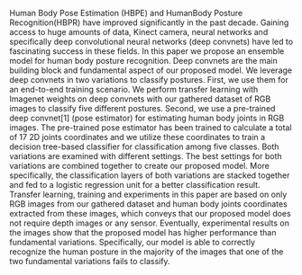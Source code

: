 Human Body Pose Estimation (HBPE) and HumanBody Posture Recognition(HBPR) have improved significantly in the past decade. Gaining access to huge amounts of data, Kinect camera, neural networks and specifically deep convolutional neural networks (deep convnets) have led to fascinating success in these fields. In this paper we propose an ensemble model for human body posture recognition. Deep convnets are the main building block and fundamental aspect of our proposed model. We leverage deep convnets in two variations to classify postures. First, we use them for an end-to-end training scenario. We perform transfer learning with Imagenet weights on deep convnets with our gathered dataset of RGB images to classify five different postures. Second, we use a pre-trained deep convnet[1] (pose estimator) for estimating human body joints in RGB images. The pre-trained pose estimator has been trained to calculate a total of 17 2D joints coordinates and we utilize these coordinates to train a decision tree-based classifier for classification among five classes. Both variations are examined with different settings. The best settings for both variations are combined together to create our proposed model. More specifically, the classification layers of both variations are stacked together and fed to a logistic regression unit for a better classification result. Transfer learning, training and experiments in this paper are based on only RGB images from our gathered dataset and human body joints coordinates extracted from these images, which conveys that our proposed model does not require depth images or any sensor. Eventually, experimental results on the images show that the proposed model has higher performance than fundamental variations. Specifically, our model is able to correctly recognize the human posture in the majority of the images that one of the two fundamental variations fails to classify.
